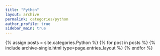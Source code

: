 ```yaml
---
title: "Python"
layout: archive
permalink: categories/python
author_profile: true
sidebar_main: true
---
```


{% assign posts = site.categories.Python %}
{% for post in posts %} {% include archive-single.html type=page.entries_layout %} {% endfor %}
